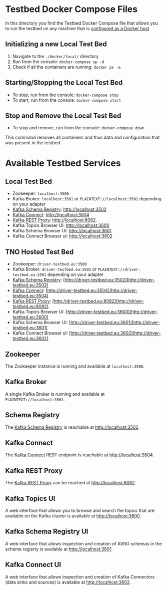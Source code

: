 # Testbed Docker Compose Files

In this directory you find the Testbed Docker Compose file that allows you to run the testbed on any machine that is [configured as a Docker host](https://docs.docker.com/engine/installation/).

## Initializing a new Local Test Bed

1. Navigate to the `./docker/local/` directory
2. Run from the console: `docker-compose up -d`
3. Check if all the containers are running: `docker ps -a`

## Starting/Stopping the Local Test Bed

* To stop, run from the console: `docker-compose stop`
* To start, run from the console: `docker-compose start`

##  Stop and Remove the Local Test Bed

* To stop and remove, run from the console: `docker-compose down`

This command removes all containers and thus data and configuration that was present in the testbed.

# Available Testbed Services

## Local Test Bed

* Zookeeper: `localhost:3500`
* Kafka Broker: `localhost:3501` or `PLAINTEXT://localhost:3501` depending on your adapter
* [Kafka Schema Registry](https://docs.confluent.io/current/schema-registry/docs/index.html): [http://localhost:3502](http://localhost:3502)
* [Kafka Connect](https://docs.confluent.io/current/connect/index.html): [http://localhost:3504](http://localhost:3504)
* [Kafka REST Proxy](https://docs.confluent.io/current/kafka-rest/docs/index.html): [http://localhost:8082](http://localhost:8082).
* Kafka Topics Browser UI: [http://localhost:3600](http://localhost:3600)
* Kafka Schema Browser UI: [http://localhost:3601](http://localhost:3601)
* Kafka Connect Browser uI: [http://localhost:3602](http://localhost:3602)

## TNO Hosted Test Bed

* Zookeeper: `driver-testbed.eu:3500`
* Kafka Broker: `driver-testbed.eu:3501` or `PLAINTEXT://driver-testbed.eu:3501` depending on your adapter
* [Kafka Schema Registry](https://docs.confluent.io/current/schema-registry/docs/index.html): [http://driver-testbed.eu:3502](http://driver-testbed.eu:3502)
* [Kafka Connect](https://docs.confluent.io/current/connect/index.html): [http://driver-testbed.eu:3504](http://driver-testbed.eu:3504)
* [Kafka REST Proxy](https://docs.confluent.io/current/kafka-rest/docs/index.html): [http://driver-testbed.eu:8082](http://driver-testbed.eu:8082).
* Kafka Topics Browser UI: [http://driver-testbed.eu:3600](http://driver-testbed.eu:3600)
* Kafka Schema Browser UI: [http://driver-testbed.eu:3601](http://driver-testbed.eu:3601)
* Kafka Connect Browser uI: [http://driver-testbed.eu:3602](http://driver-testbed.eu:3602)

## Zookeeper

The Zookeeper instance is running and available at `localhost:3500`.

## Kafka Broker

A single Kafka Broker is running and available at `PLAINTEXT://localhost:3501`.

## Schema Registry

The [Kafka Schema Registry](https://docs.confluent.io/current/schema-registry/docs/index.html) is reachable at [http://localhost:3502](http://localhost:3502).

## Kafka Connect

The [Kafka Connect](https://docs.confluent.io/current/connect/index.html) REST endpoint is reachable at [http://localhost:3504](http://localhost:3504).

## Kafka REST Proxy

The [Kafka REST Proxy](https://docs.confluent.io/current/kafka-rest/docs/index.html) can be reached at [http://localhost:8082](http://localhost:8082).

## Kafka Topics UI

A web interface that allows you to browse and search the topics that are available on the Kafka cluster is available at [http://localhost:3600](http://localhost:3600).

## Kafka Schema Registry UI

A web interface that allows inspection and creation of AVRO schemas in the schema regisrty is available at [http://localhost:3601](http://localhost:3601).

## Kafka Connect UI

A web interface that allows inspection and creation of Kafka Connectors (data sinks and sources) is available at [http://localhost:3602](http://localhost:3602).
